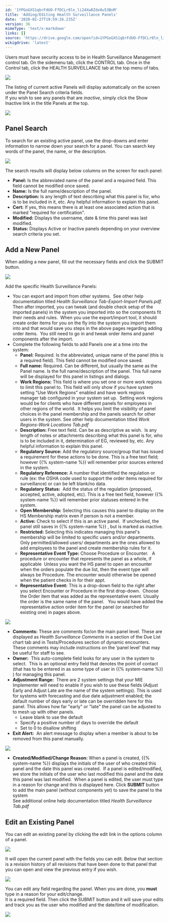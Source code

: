 ```yaml
---
id: '1YPGoGXS1qbrFdUO-FfDCLr0ln_li24Xw8Zdx0u53BnM'
title: 'Adding/Editing Health Surveillance Panels'
date: '2020-02-27T19:59:26.235Z'
version: 36
mimeType: 'text/x-markdown'
links: []
source: 'https://drive.google.com/open?id=1YPGoGXS1qbrFdUO-FfDCLr0ln_li24Xw8Zdx0u53BnM'
wikigdrive: 'latest'
---
```

Users must have security access to be in Health Surveillance Management control tab. On the sidemenu tab, click the CONTROL tab. Once in the Control tab, click the HEALTH SURVEILLANCE tab at the top menu of tabs.

![](../adding-editing-health-surveillance-panels.assets/2438e433ac9318b02ac39205c16153c1.png)

The listing of current active Panels will display automatically on the screen under the Panel Search criteria fields.  
If you wish to see any panels that are *inactive*, simply click the Show Inactive link in the title Panels at the top.

![](../adding-editing-health-surveillance-panels.assets/bc61a03766643459a53c622ce275194a.png)


## Panel Search

To search for an existing active panel, use the drop-downs and enter information to narrow down your search for a panel. You can search key words of the panel, the name, or the description.

![](../adding-editing-health-surveillance-panels.assets/0f37b1c107689628fbbf69800a121c8a.png)

The search results will display below columns on the screen for each panel:
* <strong>Panel:</strong> Is the abbreviated name of the panel and a required field. This field cannot be modified once saved.
* <strong>Name:</strong> Is the full name/description of the panel.
* <strong>Description:</strong> Is any length of text describing what this panel is for, who is to be included in it, etc. Any helpful information to explain this panel.
* <strong>Cert:</strong> If yes, this means there is at least one associated action that is marked "required for certification".
* <strong>Modified:</strong> Displays the username, date & time this panel was last modified.
* <strong>Status:</strong> Displays Active or Inactive panels depending on your overview search criteria you set.

## Add a New Panel

When adding a new panel, fill out the necessary fields and click the SUBMIT button.

![](../adding-editing-health-surveillance-panels.assets/964f61df2ef8b0ce3cc8923ef2dc01d3.png)


Add the specific Health Surveillance Panels:

* You can export and import from other systems.  See other help documentation titled <em>Health Surveillance Tab-Export-Import Panels.pdf.</em> Then after imported, you can tweak (and double check setup of the imported panels) in the system you imported into so the components fit their needs and rules.  When you use the export/import tool, it should create order items for you on the fly into the system you import them into and that would save you steps in the above pages regarding adding order items.  You still need to go in and tweak order items and panel components after the import.
* Complete the following fields to add Panels one at a time into the system:
   * <strong>Panel:</strong> Required. Is the abbreviated, unique name of the panel (this is a required field). This field cannot be modified once saved.
   * <strong>Full name:</strong> Required. Can be different, but usually the same as the Panel name. Is the full name/description of the panel. This full name will be displayed for this panel in listings and dialogs.
   * <strong>Work Regions:</strong> This field is where you set one or more work regions to limit this panel to. This field will only show if you have system setting "Use Work Regions" enabled and have work regions manager tab configured in your system set up.  Setting work regions would be for clients who have different panels for employees in other regions of the world.  It helps you limit the visibility of panel choices in the panel membership and the panels search for other users in the system. See other help documentation titled <em>Work Regions-Work Locations Tab.pdf</em>
   * <strong>Description:</strong> Free text field. Can be as descriptive as wish.  Is any length of notes or attachments describing what this panel is for, who is to be included in it, determination of EG, reviewed by, etc. Any helpful information to explain this panel.
   * <strong>Regulatory Source:</strong> Add the regulatory source/group that has issued a requirement for these actions to be done. This is a free text field; however {{% system-name %}} will remember prior sources entered in the system.
   * <strong>Regulatory Reference:</strong> A number that identified the regulation or rule (ex: the OSHA code used to support the order items required for surveillance) or can be left blank/no data.
   * <strong>Regulatory Status:</strong>  Add the status of the regulation (proposed, accepted, active, adopted, etc). This is a free text field, however {{% system-name %}} will remember prior statuses entered in the system.
   * <strong>Open Membership:</strong> Selecting this causes this panel to display on the HS Membership matrix even if person is not a member.
   * <strong>Active:</strong> Check to select if this is an active panel.  If unchecked, the panel still saves in {{% system-name %}} , but is marked as inactive.
   * <strong>Restricted:</strong> Selecting this indicates managing this panel's membership will be limited to specific users and/or departments. Only permitted/allowed users/ departments are the ones allowed to add employees to the panel and create membership rules for it.
   * <strong>Representative Event Type:</strong> Choose Procedure or Encounter.   A procedure or encounter that represents the panel as a whole, if applicable  Unless you want the HS panel to open an encounter when the orders populate the due list, then the event type will always be Procedure. The encounter would otherwise be opened when the patient checks in for their appt.
   * <strong>Representative Event:</strong> This is a drop-down field to the right after you select Encounter or Procedure in the first drop-down.  Choose the Order item that was added as the representative event. Usually the order is the same name of the panel.   You would have added the representative action order item for the panel (or searched for existing one) in pages above.

![](../adding-editing-health-surveillance-panels.assets/062954bdb3bcf4ecf964f01adec72180.png)

* <strong>Comments:</strong> These are comments for/on the main panel level. These are displayed as <em>Health Surveillance Comments</em> in a section of the Due List chart tab and in Tests/Procedures section of dynamic encounters. These comments may include instructions on the ‘panel level' that may be useful for staff to see.
* <strong>Owner:</strong>  This auto-complete field looks for any user in the system to select.  This is an optional entry field that denotes the point of contact (that has to be entered in as some type of user in {{% system-name %}} ) for managing this panel.
* <strong>Adjustment Range:</strong>  There are 2 system settings that your MIE Implementer will need to enable if you wish to use these fields (Adjust Early and Adjust Late are the name of the system settings). This is used for systems with forecasting and due date adjustment enabled; the default number of days early or late can be overridden here for this panel. This allows how far "early" or "late" the panel can be adjusted to to mesh up with other panels.
   * Leave blank to use the default
   * Specify a positive number of days to override the default
   * Set to 0 to disallow shifting
* <strong>Exit Alert:</strong>  An alert message to display when a member is about to be removed from this panel manually.

![](../adding-editing-health-surveillance-panels.assets/429de09bebae4fced27dc53841099a05.png)

* <strong>Created/Modified/Change Reason:</strong> When a panel is created, {{% system-name %}} displays the initials of the user of who created this panel and the date this panel was created.  If a panel is edited/modified, we store the initials of the user who last modified this panel and the date this panel was last modified.  When a panel is edited, the user must type in a reason for change and this is displayed here.
Click **SUBMIT** button to add the main panel (without components yet) to save the panel to the system  
See additional online help documentation titled *Health Surveillance Tab.pdf*

## Edit an Existing Panel

You can edit an existing panel by clicking the edit link in the options column of a panel.

![](../adding-editing-health-surveillance-panels.assets/4308306ba8e094541381ae02aa424411.png)

It will open the current panel with the fields you can edit. Below that section is a revision history of all revisions that have been done to that panel that you can open and view the previous entry if you wish.

![](../adding-editing-health-surveillance-panels.assets/ee60e7f54a440ee3f6c167c50415f6d2.png)

You can edit any field regarding the panel. When you are done, you **must** type in a reason for your edit/change.  
It is a required field. Then click the SUBMIT button and it will save your edits and track you as the user who modified and the date/time of modification.

![](../adding-editing-health-surveillance-panels.assets/b730b905d95f04265800da0bc3d36515.png)

